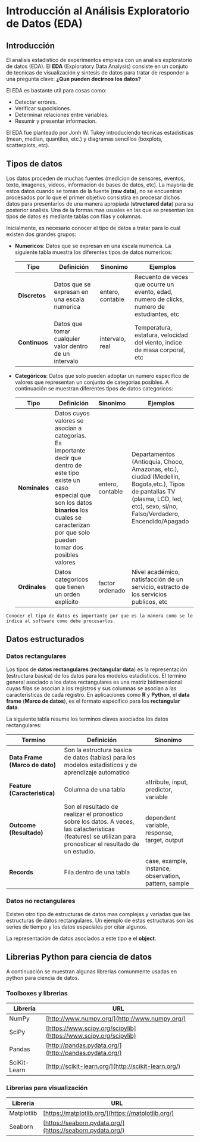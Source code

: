 # Introducción al Análisis Exploratorio de Datos (EDA)

## Introducción

El analisis estadistico de experimentos empieza con un analisis exploratorio de datos (EDA). El **EDA** (Exploratory Data Analysis) consiste en un conjuto de tecnicas de visualización y sintesis de datos para tratar de responder a una pregunta clave: **¿Que pueden decirnos los datos?**

El EDA es bastante util para cosas como:
* Detectar errores.
* Verificar supocisiones.
* Determinar relaciones entre variables.
* Resumir y presentar informacion.

El EDA fue planteado por Jonh W. Tukey introduciendo tecnicas estadisticas (mean, median, quantiles, etc.) y diagramas sencillos (boxplots, scatterplots, etc).

## Tipos de datos

Los datos proceden de muchas fuentes (medicion de sensores, eventos, texto, imagenes, videos, informacion de bases de datos, etc). La mayoria de estos datos cuando se toman de la fuente (**raw data**), no se encuentran procesados por lo que el primer objetivo consistira en procesar dichos datos para presentarlos de una manera apropiada (**structured data**) para su posterior analisis. Una de la formas mas usuales en las que se presentan los tipos de datos es mediante tablas con filas y columnas.

Inicialmente, es necesario conocer el tipo de datos a tratar para lo cual existen dos grandes grupos:
* **Numericos**: Datos que se expresan en una escala numerica. La siguiente tabla muestra los diferentes tipos de datos numericos:
  
  |Tipo|Definición|Sinonimo|Ejemplos|
  |---|---|---|---|
  |**Discretos**|Datos que se expresan en una escala numerica|entero, contable|Recuento de veces que ocurre un evento, edad, numero de clicks, numero de estudiantes, etc|
  |**Continuos**|Datos que tomar cualquier valor dentro de un intervalo|intervalo, real|Temperatura, estatura, velocidad del viento, indice de masa corporal, etc|

* **Categóricos**: Datos que solo pueden adoptar un numero especifico de valores que representan un conjunto de categorias posibles. A continuación se muestran diferentes tipos de datos categoricos:

  |Tipo|Definición|Sinonimo|Ejemplos|
  |---|---|---|---|
  |**Nominales**|Datos cuyos valores se asocian a categorias. Es importante decir que dentro de este tipo existe un caso especial que son los datos **binarios** los cuales se caracterizan por que solo pueden tomar dos posibles valores|entero, contable|Departamentos (Antioquia, Choco, Amazonas, etc.), ciudad (Medellin, Bogota,etc.), Tipos de pantallas TV (plasma, LCD, led, etc), sexo, si/no, Falso/Verdadero, Encendido/Apagado|
  |**Ordinales**|Datos categoricos que tienen un orden explícito|factor ordenado|Nivel académico, natisfacción de un servicio, estracto de los servicios publicos, etc|

```{Tip}
Conocer el tipo de datos es importante por que es la manera como se le indica al software como debe procesarlos.
```

## Datos estructurados

### Datos rectangulares

Los tipos de **datos rectangulares** (**rectangular data**) es la representación (estructura basica) de los datos para los modelos estadisticos. El termino general asociado a los datos rectangulares es una matriz bidimensional cuyas filas se asocian a los registros y sus columnas se asocian a las caracteristicas de cada registro. En aplicaciones como **R** y **Python**, el **data frame** (**Marco de datos**), es el formato específico para los **rectangular data**. 

La siguiente tabla resume los terminos claves asociados los datos rectangulares:

|Termino|Definición|Sinonimo|
|---|---|---|
|**Data Frame (Marco de dato)** |Son la estructura basica de datos (tablas) para los modelos estadisticos y de aprendizaje automatico||
|**Feature (Caracteristica)**|Columna de una tabla|attribute, input, predictor, variable|
|**Outcome (Resultado)**|Son el resultado de realizar el pronostico sobre los datos. A veces, las catacteristicas (features) se utilizan para pronosticar el resultado de un estudio.|dependent variable, response, target, output|
|**Records**|Fila dentro de una tabla|case, example, instance, observation, pattern, sample|

### Datos no rectangulares

Existen otro tipo de estructuras de datos mas complejas y variadas que las estructuras de datos rectangulares. Un ejemplo de estas estructuras son las series de tiempo y los datos espaciales por citar algunos.

La representación de datos asociados a este tipo e el **object**.

## Librerias Python para ciencia de datos

A continuación se muestran algunas librerias comunmente usadas en python para ciencia de datos.

### Toolboxes y librerias

|Libreria|URL|
|---|---|
|NumPy|[http://www.numpy.org/](http://www.numpy.org/)|
|SciPy|[https://www.scipy.org/scipylib](https://www.scipy.org/scipylib)|
|Pandas|[http://pandas.pydata.org/](http://pandas.pydata.org/)|
|SciKit-Learn|[http://scikit-learn.org/](http://scikit-learn.org/)|


### Librerias para visualización

|Libreria|URL|
|---|---|
|Matplotlib|[https://matplotlib.org/](https://matplotlib.org/)|
|Seaborn|[https://seaborn.pydata.org/](https://seaborn.pydata.org/)|

<!---

## Medidas

1. Metricas ([link](./metricas/metricas.ipynb))
2. Diagramas ([link](./diagramas/diagramas.ipynb))
-->

<!---
Whether you write your book's content in Jupyter Notebooks (`.ipynb`) or
in regular markdown files (`.md`), you'll write in the same flavor of markdown
called **MyST Markdown**.

## What is MyST?

MyST stands for "Markedly Structured Text". It
is a slight variation on a flavor of markdown called "CommonMark" markdown,
with small syntax extensions to allow you to write **roles** and **directives**
in the Sphinx ecosystem.

## What are roles and directives?

Roles and directives are two of the most powerful tools in Jupyter Book. They
are kind of like functions, but written in a markup language. They both
serve a similar purpose, but **roles are written in one line**, whereas
**directives span many lines**. They both accept different kinds of inputs,
and what they do with those inputs depends on the specific role or directive
that is being called.

### Using a directive

At its simplest, you can insert a directive into your book's content like so:

````
```{mydirectivename}
My directive content
```
````

This will only work if a directive with name `mydirectivename` already exists
(which it doesn't). There are many pre-defined directives associated with
Jupyter Book. For example, to insert a note box into your content, you can
use the following directive:

````
```{note}
Here is a note
```
````

This results in:

```{note}
Here is a note
```

In your built book.

For more information on writing directives, see the
[MyST documentation](https://myst-parser.readthedocs.io/).


### Using a role

Roles are very similar to directives, but they are less-complex and written
entirely on one line. You can insert a role into your book's content with
this pattern:

```
Some content {rolename}`and here is my role's content!`
```

Again, roles will only work if `rolename` is a valid role's name. For example,
the `doc` role can be used to refer to another page in your book. You can
refer directly to another page by its relative path. For example, the
role syntax `` {doc}`intro` `` will result in: {doc}`intro`.

For more information on writing roles, see the
[MyST documentation](https://myst-parser.readthedocs.io/).


### Adding a citation

You can also cite references that are stored in a `bibtex` file. For example,
the following syntax: `` {cite}`holdgraf_evidence_2014` `` will render like
this: {cite}`holdgraf_evidence_2014`.

Moreoever, you can insert a bibliography into your page with this syntax:
The `{bibliography}` directive must be used for all the `{cite}` roles to
render properly.
For example, if the references for your book are stored in `references.bib`,
then the bibliography is inserted with:

````
```{bibliography}
```
````

Resulting in a rendered bibliography that looks like:

```{bibliography}
```


### Executing code in your markdown files

If you'd like to include computational content inside these markdown files,
you can use MyST Markdown to define cells that will be executed when your
book is built. Jupyter Book uses *jupytext* to do this.

First, add Jupytext metadata to the file. For example, to add Jupytext metadata
to this markdown page, run this command:

```
jupyter-book myst init markdown.md
```

Once a markdown file has Jupytext metadata in it, you can add the following
directive to run the code at build time:

````
```{code-cell}
print("Here is some code to execute")
```
````

When your book is built, the contents of any `{code-cell}` blocks will be
executed with your default Jupyter kernel, and their outputs will be displayed
in-line with the rest of your content.

For more information about executing computational content with Jupyter Book,
see [The MyST-NB documentation](https://myst-nb.readthedocs.io/).

-->
